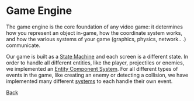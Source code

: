 # Game Engine

The game engine is the core foundation of any video game: it determines how you represent an object in-game, how the coordinate system works, and how the various systems of your game (graphics, physics, network.. .) communicate.

Our game is built as a [State Machine](../game-engine/state-machine.md) and each screen is a different state. In order to handle all different entities, like the player, projectiles or enemies, we implemented an [Entity Component System](../game-engine/ecs.md). For all different types of events in the game, like creating an enemy or detecting a collision, we have implemented many different [systems](../game-engine/systems.md) to each handle their own event.

[Back](../../README.md)